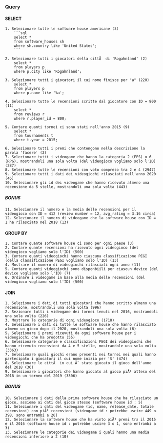 ### Query
#### SELECT

    1. Selezionare tutte le software house americane (3)
        ```sql
        select *
        from software_houses sh 
        where sh.country like 'United States';
        ```

    2. Selezionare tutti i giocatori della cittÃ  di 'Rogahnland' (2)
        select * 
        from players p 
        where p.city like 'Rogahnland';

    3. Selezionare tutti i giocatori il cui nome finisce per "a" (220)
        select * 
        from players p 
        where p.name like '%a';

    4. Selezionare tutte le recensioni scritte dal giocatore con ID = 800 (11)
        select * 
        from reviews r 
        where r.player_id = 800;

    5. Contare quanti tornei ci sono stati nell'anno 2015 (9)
        select * 
        from tournaments t 
        where t.year = 2015;

    6. Selezionare tutti i premi che contengono nella descrizione la parola 'facere' (2)
    7. Selezionare tutti i videogame che hanno la categoria 2 (FPS) o 6 (RPG), mostrandoli una sola volta (del videogioco vogliamo solo l'ID) (287)
    8. Selezionare tutte le recensioni con voto compreso tra 2 e 4 (2947)
    9. Selezionare tutti i dati dei videogiochi rilasciati nell'anno 2020 (46)
    10. Selezionare gli id dei videogame che hanno ricevuto almeno una recensione da 5 stelle, mostrandoli una sola volta (443)

##### BONUS
    11. Selezionare il numero e la media delle recensioni per il videogioco con ID = 412 (review number = 12, avg_rating = 3.16 circa)
    12. Selezionare il numero di videogame che la software house con ID = 1 ha rilasciato nel 2018 (13)

#### GROUP BY
    1. Contare quante software house ci sono per ogni paese (3)
    2. Contare quante recensioni ha ricevuto ogni videogioco (del videogioco vogliamo solo l'ID) (500)
    3. Contare quanti videogiochi hanno ciascuna classificazione PEGI (della classificazione PEGI vogliamo solo l'ID) (13)
    4. Mostrare il numero di videogiochi rilasciati ogni anno (11)
    5. Contare quanti videogiochi sono disponbiili per ciascun device (del device vogliamo solo l'ID) (7)
    6. Ordinare i videogame in base alla media delle recensioni (del videogioco vogliamo solo l'ID) (500)

#### JOIN
    1. Selezionare i dati di tutti giocatori che hanno scritto almeno una recensione, mostrandoli una sola volta (996)
    2. Sezionare tutti i videogame dei tornei tenuti nel 2016, mostrandoli una sola volta (226)
    3. Mostrare le categorie di ogni videogioco (1718)
    4. Selezionare i dati di tutte le software house che hanno rilasciato almeno un gioco dopo il 2020, mostrandoli una sola volta (6)
    5. Selezionare i premi ricevuti da ogni software house per i videogiochi che ha prodotto (55)
    6. Selezionare categorie e classificazioni PEGI dei videogiochi che hanno ricevuto recensioni da 4 e 5 stelle, mostrandole una sola volta (3363)
    7. Selezionare quali giochi erano presenti nei tornei nei quali hanno partecipato i giocatori il cui nome inizia per 'S' (474)
    8. Selezionare le cittÃ  in cui Ã¨ stato giocato il gioco dell'anno del 2018 (36)
    9. Selezionare i giocatori che hanno giocato al gioco piÃ¹ atteso del 2018 in un torneo del 2019 (3306)

##### BONUS
    10. Selezionare i dati della prima software house che ha rilasciato un gioco, assieme ai dati del gioco stesso (software house id : 5)
    11. Selezionare i dati del videogame (id, name, release_date, totale recensioni) con piÃ¹ recensioni (videogame id : potrebbe uscire 449 o 398, sono entrambi a 20)
    12. Selezionare la software house che ha vinto piÃ¹ premi tra il 2015 e il 2016 (software house id : potrebbe uscire 3 o 1, sono entrambi a 3)
    13. Selezionare le categorie dei videogame i quali hanno una media recensioni inferiore a 2 (10)